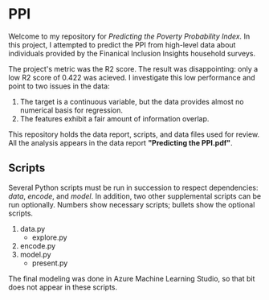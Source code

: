 # PPI
Welcome to my repository for *Predicting the Poverty Probability Index.*  In this project, I attempted to predict the PPI from high-level data about individuals provided by the Finanical Inclusion Insights household surveys.  

The project's metric was the R2 score.  The result was disappointing: only a low R2 score of 0.422 was acieved.  I investigate this low performance and point to two issues in the data:
1. The target is a continuous variable, but the data provides almost no numerical basis for regression.
2. The features exhibit a fair amount of information overlap.

This repository holds the data report, scripts, and data files used for review.  All the analysis appears in the data report **"Predicting the PPI.pdf"**.

## Scripts
Several Python scripts must be run in succession to respect dependencies: *data*, *encode*, and *model*.  In addition, two other supplemental scripts can be run optionally.  Numbers show necessary scripts; bullets show the optional scripts.  

1. data.py
   * explore.py
2. encode.py
3. model.py
   * present.py
   
The final modeling was done in Azure Machine Learning Studio, so that bit does not appear in these scripts.
